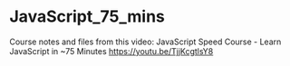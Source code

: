 # JavaScript_75_mins

Course notes and files from this video:
JavaScript Speed Course - Learn JavaScript in ~75 Minutes
https://youtu.be/TjjKcgtlsY8
